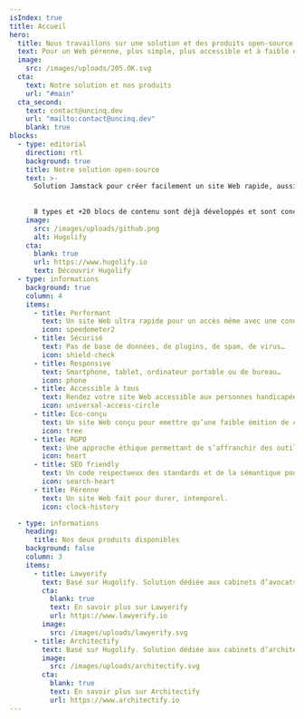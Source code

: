 ```yaml
---
isIndex: true
title: Accueil
hero:
  title: Nous travaillons sur une solution et des produits open-source
  text: Pour un Web pérenne, plus simple, plus accessible et à faible émission de carbone.
  image:
    src: /images/uploads/205.OK.svg
  cta:
    text: Notre solution et nos produits
    url: "#main"
  cta_second:
    text: contact@uncinq.dev
    url: "mailto:contact@uncinq.dev"
    blank: true
blocks:
  - type: editorial
    direction: rtl
    background: true
    title: Notre solution open-source
    text: >-
      Solution Jamstack pour créer facilement un site Web rapide, aussi accessible que possible et à faible émission de carbone. Tout en ayant un espace admin dédié et simplifié.
    
      
      8 types et +20 blocs de contenu sont déjà développés et sont conçus de manière atomique pour permettre une personnalisation rapide. 
    image:
      src: /images/uploads/github.png
      alt: Hugolify
    cta:
      blank: true
      url: https://www.hugolify.io
      text: Découvrir Hugolify
  - type: informations
    background: true
    column: 4
    items:
      - title: Performant
        text: Un site Web ultra rapide pour un accès même avec une connexion faible.
        icon: speedometer2
      - title: Sécurisé
        text: Pas de base de données, de plugins, de spam, de virus…
        icon: shield-check
      - title: Responsive
        text: Smartphone, tablet, ordinateur portable ou de bureau…
        icon: phone
      - title: Accessible à tous
        text: Rendez votre site Web accessible aux personnes handicapées.
        icon: universal-access-circle
      - title: Eco-conçu
        text: Un site Web conçu pour emettre qu’une faible émition de carbone.
        icon: tree
      - title: RGPD
        text: Une approche éthique permettant de s’affranchir des outils Google comme Maps, Fonts ou Analytics.
        icon: heart
      - title: SEO friendly
        text: Un code respectueux des standards et de la sémantique pour un réferencement naturel optimisé.
        icon: search-heart
      - title: Pérenne
        text: Un site Web fait pour durer, intemporel.
        icon: clock-history

  - type: informations
    heading:
      title: Nos deux produits disponibles
    background: false
    column: 3
    items:
      - title: Lawyerify
        text: Basé sur Hugolify. Solution dédiée aux cabinets d’avocats.
        cta:
          blank: true
          text: En savoir plus sur Lawyerify
          url: https://www.lawyerify.io
        image:
          src: /images/uploads/lawyerify.svg
      - title: Architectify
        text: Basé sur Hugolify. Solution dédiée aux cabinets d’architectes.
        image:
          src: /images/uploads/architectify.svg
        cta:
          blank: true
          text: En savoir plus sur Architectify
          url: https://www.architectify.io
---
```

